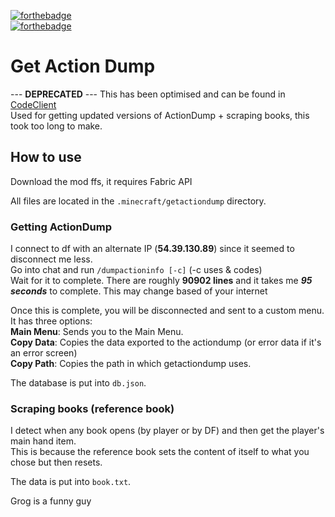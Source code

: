 [![forthebadge](https://forthebadge.com/images/badges/contains-tasty-spaghetti-code.svg)](https://forthebadge.com)  
[![forthebadge](https://forthebadge.com/images/badges/works-on-my-machine.svg)](https://forthebadge.com)

# Get Action Dump
--- **DEPRECATED** ---
This has been optimised and can be found in [CodeClient](https://github.com/DFOnline/CodeClient)  
Used for getting updated versions of ActionDump + scraping books, this took too long to make.

## How to use
Download the mod ffs, it requires Fabric API

All files are located in the `.minecraft/getactiondump` directory.

### Getting ActionDump
I connect to df with an alternate IP (**54.39.130.89**) since it seemed to disconnect me less.  
Go into chat and run `/dumpactioninfo [-c]` (-c uses & codes)  
Wait for it to complete. There are roughly **90902 lines** and it takes me ***95 seconds*** to complete. This may change based of your internet  

Once this is complete, you will be disconnected and sent to a custom menu.  
It has three options:  
**Main Menu**: Sends you to the Main Menu.  
**Copy Data**: Copies the data exported to the actiondump (or error data if it's an error screen)  
**Copy Path**: Copies the path in which getactiondump uses.  

The database is put into `db.json`.

### Scraping books (reference book)
I detect when any book opens (by player or by DF) and then get the player's main hand item.<br/>
This is because the reference book sets the content of itself to what you chose but then resets.

The data is put into `book.txt`.

Grog is a funny guy
